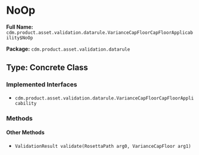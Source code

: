 # NoOp

**Full Name:** `cdm.product.asset.validation.datarule.VarianceCapFloorCapFloorApplicability$NoOp`

**Package:** `cdm.product.asset.validation.datarule`

## Type: Concrete Class

### Implemented Interfaces

- `cdm.product.asset.validation.datarule.VarianceCapFloorCapFloorApplicability`

### Methods

#### Other Methods

- `ValidationResult validate(RosettaPath arg0, VarianceCapFloor arg1)`

